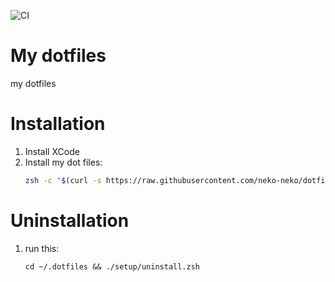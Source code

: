 ![CI](https://github.com/neko-neko/dotfiles/workflows/CI/badge.svg?branch=master)

# My dotfiles
my dotfiles

# Installation
1. Install XCode
2. Install my dot files:  
    ```sh
    zsh -c "$(curl -s https://raw.githubusercontent.com/neko-neko/dotfiles/master/setup/setup.zsh)"
    ```

# Uninstallation
1. run this:  
    ```
    cd ~/.dotfiles && ./setup/uninstall.zsh
    ```
